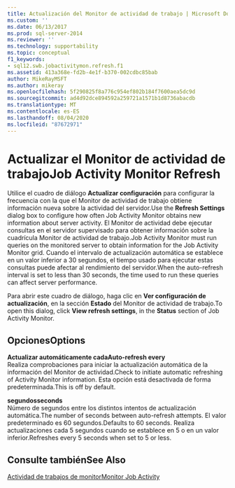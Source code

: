 ```yaml
---
title: Actualización del Monitor de actividad de trabajo | Microsoft Docs
ms.custom: ''
ms.date: 06/13/2017
ms.prod: sql-server-2014
ms.reviewer: ''
ms.technology: supportability
ms.topic: conceptual
f1_keywords:
- sql12.swb.jobactivitymon.refresh.f1
ms.assetid: 413a368e-fd2b-4e1f-b370-002cdbc85bab
author: MikeRayMSFT
ms.author: mikeray
ms.openlocfilehash: 5f290825f8a776c954ef802b184f7600aea5dc9d
ms.sourcegitcommit: ad4d92dce894592a259721a1571b1d8736abacdb
ms.translationtype: MT
ms.contentlocale: es-ES
ms.lasthandoff: 08/04/2020
ms.locfileid: "87672971"
---
```

# <a name="job-activity-monitor-refresh"></a><span data-ttu-id="977c2-102">Actualizar el Monitor de actividad de trabajo</span><span class="sxs-lookup"><span data-stu-id="977c2-102">Job Activity Monitor Refresh</span></span>
  <span data-ttu-id="977c2-103">Utilice el cuadro de diálogo **Actualizar configuración** para configurar la frecuencia con la que el Monitor de actividad de trabajo obtiene información nueva sobre la actividad del servidor.</span><span class="sxs-lookup"><span data-stu-id="977c2-103">Use the **Refresh Settings** dialog box to configure how often Job Activity Monitor obtains new information about server activity.</span></span> <span data-ttu-id="977c2-104">El Monitor de actividad debe ejecutar consultas en el servidor supervisado para obtener información sobre la cuadrícula Monitor de actividad de trabajo.</span><span class="sxs-lookup"><span data-stu-id="977c2-104">Job Activity Monitor must run queries on the monitored server to obtain information for the Job Activity Monitor grid.</span></span> <span data-ttu-id="977c2-105">Cuando el intervalo de actualización automática se establece en un valor inferior a 30 segundos, el tiempo usado para ejecutar estas consultas puede afectar al rendimiento del servidor.</span><span class="sxs-lookup"><span data-stu-id="977c2-105">When the auto-refresh interval is set to less than 30 seconds, the time used to run these queries can affect server performance.</span></span>  
  
 <span data-ttu-id="977c2-106">Para abrir este cuadro de diálogo, haga clic en **Ver configuración de actualización**, en la sección **Estado** del Monitor de actividad de trabajo.</span><span class="sxs-lookup"><span data-stu-id="977c2-106">To open this dialog, click **View refresh settings**, in the **Status** section of Job Activity Monitor.</span></span>  
  
## <a name="options"></a><span data-ttu-id="977c2-107">Opciones</span><span class="sxs-lookup"><span data-stu-id="977c2-107">Options</span></span>  
 <span data-ttu-id="977c2-108">**Actualizar automáticamente cada**</span><span class="sxs-lookup"><span data-stu-id="977c2-108">**Auto-refresh every**</span></span>  
 <span data-ttu-id="977c2-109">Realiza comprobaciones para iniciar la actualización automática de la información del Monitor de actividad.</span><span class="sxs-lookup"><span data-stu-id="977c2-109">Check to initiate automatic refreshing of Activity Monitor information.</span></span> <span data-ttu-id="977c2-110">Esta opción está desactivada de forma predeterminada.</span><span class="sxs-lookup"><span data-stu-id="977c2-110">This is off by default.</span></span>  
  
 <span data-ttu-id="977c2-111">**segundos**</span><span class="sxs-lookup"><span data-stu-id="977c2-111">**seconds**</span></span>  
 <span data-ttu-id="977c2-112">Número de segundos entre los distintos intentos de actualización automática.</span><span class="sxs-lookup"><span data-stu-id="977c2-112">The number of seconds between auto-refresh attempts.</span></span> <span data-ttu-id="977c2-113">El valor predeterminado es 60 segundos.</span><span class="sxs-lookup"><span data-stu-id="977c2-113">Defaults to 60 seconds.</span></span> <span data-ttu-id="977c2-114">Realiza actualizaciones cada 5 segundos cuando se establece en 5 o en un valor inferior.</span><span class="sxs-lookup"><span data-stu-id="977c2-114">Refreshes every 5 seconds when set to 5 or less.</span></span>  
  
## <a name="see-also"></a><span data-ttu-id="977c2-115">Consulte también</span><span class="sxs-lookup"><span data-stu-id="977c2-115">See Also</span></span>  
 [<span data-ttu-id="977c2-116">Actividad de trabajos de monitor</span><span class="sxs-lookup"><span data-stu-id="977c2-116">Monitor Job Activity</span></span>](../../ssms/agent/monitor-job-activity.md)  
  
  
